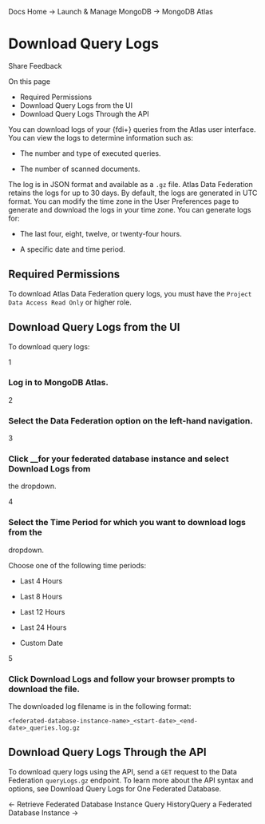Docs Home → Launch & Manage MongoDB → MongoDB Atlas

# Download Query Logs

Share Feedback

On this page

  * Required Permissions
  * Download Query Logs from the UI
  * Download Query Logs Through the API

You can download logs of your {fdi+} queries from the Atlas user interface.
You can view the logs to determine information such as:

  * The number and type of executed queries.

  * The number of scanned documents.

The log is in JSON format and available as a `.gz` file. Atlas Data Federation
retains the logs for up to 30 days. By default, the logs are generated in UTC
format. You can modify the time zone in the User Preferences page to generate
and download the logs in your time zone. You can generate logs for:

  * The last four, eight, twelve, or twenty-four hours.

  * A specific date and time period.

## Required Permissions

To download Atlas Data Federation query logs, you must have the `Project Data
Access Read Only` or higher role.

## Download Query Logs from the UI

To download query logs:

1

### Log in to MongoDB Atlas.

2

### Select the Data Federation option on the left-hand navigation.

3

### Click __for your federated database instance and select Download Logs from
the dropdown.

4

### Select the Time Period for which you want to download logs from the
dropdown.

Choose one of the following time periods:

  * Last 4 Hours

  * Last 8 Hours

  * Last 12 Hours

  * Last 24 Hours

  * Custom Date

5

### Click Download Logs and follow your browser prompts to download the file.

The downloaded log filename is in the following format:

    
    
    <federated-database-instance-name>_<start-date>_<end-date>_queries.log.gz  
      
  
## Download Query Logs Through the API

To download query logs using the API, send a `GET` request to the Data
Federation `queryLogs.gz` endpoint. To learn more about the API syntax and
options, see Download Query Logs for One Federated Database.

← Retrieve Federated Database Instance Query HistoryQuery a Federated Database
Instance →


